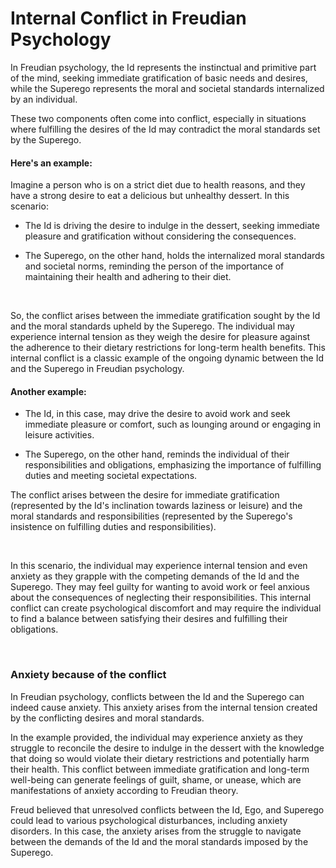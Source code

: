 # Internal Conflict in Freudian Psychology

In Freudian psychology, the Id represents the instinctual and primitive part of the mind, seeking immediate gratification of basic needs and desires, while the Superego represents the moral and societal standards internalized by an individual.

These two components often come into conflict, especially in situations where fulfilling the desires of the Id may contradict the moral standards set by the Superego.

#### Here's an example:

Imagine a person who is on a strict diet due to health reasons, and they have a strong desire to eat a delicious but unhealthy dessert. In this scenario:

- The Id is driving the desire to indulge in the dessert, seeking immediate pleasure and gratification without considering the consequences.

- The Superego, on the other hand, holds the internalized moral standards and societal norms, reminding the person of the importance of maintaining their health and adhering to their diet.

<br>

So, the conflict arises between the immediate gratification sought by the Id and the moral standards upheld by the Superego. The individual may experience internal tension as they weigh the desire for pleasure against the adherence to their dietary restrictions for long-term health benefits. This internal conflict is a classic example of the ongoing dynamic between the Id and the Superego in Freudian psychology.

#### Another example:

- The Id, in this case, may drive the desire to avoid work and seek immediate pleasure or comfort, such as lounging around or engaging in leisure activities.

- The Superego, on the other hand, reminds the individual of their responsibilities and obligations, emphasizing the importance of fulfilling duties and meeting societal expectations.

The conflict arises between the desire for immediate gratification (represented by the Id's inclination towards laziness or leisure) and the moral standards and responsibilities (represented by the Superego's insistence on fulfilling duties and responsibilities).

<br>

In this scenario, the individual may experience internal tension and even anxiety as they grapple with the competing demands of the Id and the Superego. They may feel guilty for wanting to avoid work or feel anxious about the consequences of neglecting their responsibilities. This internal conflict can create psychological discomfort and may require the individual to find a balance between satisfying their desires and fulfilling their obligations.

<br>

### Anxiety because of the conflict

In Freudian psychology, conflicts between the Id and the Superego can indeed cause anxiety. This anxiety arises from the internal tension created by the conflicting desires and moral standards.

In the example provided, the individual may experience anxiety as they struggle to reconcile the desire to indulge in the dessert with the knowledge that doing so would violate their dietary restrictions and potentially harm their health. This conflict between immediate gratification and long-term well-being can generate feelings of guilt, shame, or unease, which are manifestations of anxiety according to Freudian theory.

Freud believed that unresolved conflicts between the Id, Ego, and Superego could lead to various psychological disturbances, including anxiety disorders. In this case, the anxiety arises from the struggle to navigate between the demands of the Id and the moral standards imposed by the Superego.
